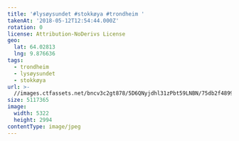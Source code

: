 ```yaml
---
title: '#lysøysundet #stokkøya #trondheim '
takenAt: '2018-05-12T12:54:44.000Z'
rotation: 0
license: Attribution-NoDerivs License
geo:
  lat: 64.02813
  lng: 9.876636
tags:
  - trondheim
  - lysøysundet
  - stokkøya
url: >-
  //images.ctfassets.net/bncv3c2gt878/5D6QNyjdhl31zPbt59LNBN/75db2f489953584dbb0797dfbb89bb72/lysysundet-stokkya-trondheim_27212133267_o
size: 5117365
image:
  width: 5322
  height: 2994
contentType: image/jpeg
---
```


